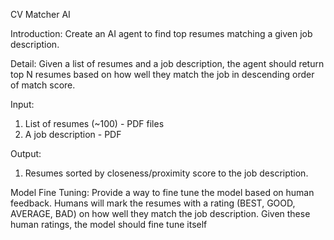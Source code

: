 CV Matcher AI

Introduction:
Create an AI agent to find top resumes matching a given job description.


Detail:
Given a list of resumes and a job description, the agent should return top N resumes based on
how well they match the job in descending order of match score.


Input:
1. List of resumes (~100) - PDF files
2. A job description - PDF


Output:
1. Resumes sorted by closeness/proximity score to the job description.


Model Fine Tuning:
Provide a way to fine tune the model based on human feedback. 
Humans will mark the resumes with a rating (BEST, GOOD, AVERAGE, BAD) on how well they match the job description.
Given these human ratings, the model should fine tune itself
